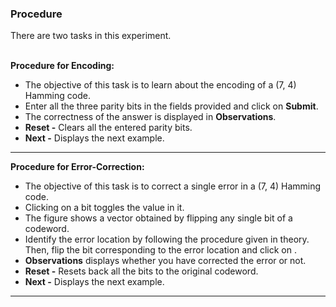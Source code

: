 ### Procedure

There are two tasks in this experiment.
<br>
<br>

**Procedure for Encoding:**
*   The objective of this task is to learn about the encoding of a (7, 4) Hamming code.
*   Enter all the three parity bits in the fields provided and click on **Submit**.
*   The correctness of the answer is displayed in **Observations**.
*   **Reset -** Clears all the entered parity bits.
*   **Next -** Displays the next example.
---
**Procedure for Error-Correction:**
*   The objective of this task is to correct a single error in a (7, 4) Hamming code.
*   Clicking on a bit toggles the value in it.
*   The figure shows a vector obtained by flipping any single bit of a codeword.
*   Identify the error location by following the procedure given in theory. Then, flip the bit corresponding to the error location and click on .
*   **Observations** displays whether you have corrected the error or not.
*   **Reset -** Resets back all the bits to the original codeword.
*   **Next -** Displays the next example.
---
